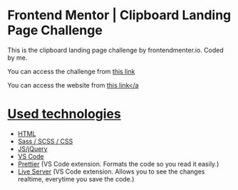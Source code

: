 # Frontend Mentor | Clipboard Landing Page Challenge

This is the clipboard landing page challenge by frontendmenter.io. Coded by me.

You can access the challenge from <a href="https://www.frontendmentor.io/challenges/clipboard-landing-page-5cc9bccd6c4c91111378ecb9" target="_blank">this link</a>

You can access the website from <a href="https://clipboard-landing-page.fatihcaen.now.sh/" target="_blank">this link</a

# Used technologies

- HTML
- Sass / SCSS / CSS
- JS/jQuery
- VS Code
- <a href="https://marketplace.visualstudio.com/items?itemName=esbenp.prettier-vscode" target="_blank">Prettier</a> (VS Code extension. Formats the code so you read it easily.)
- <a href="https://marketplace.visualstudio.com/items?itemName=ritwickdey.LiveServer" target="_blank">Live Server</a> (VS Code extension. Allows you to see the changes realtime, everytime you save the code.)

